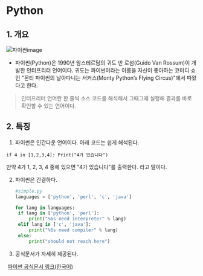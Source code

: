 # Python



## 1. 개요

![파이썬image](https://wikidocs.net/images/page/5/pahkey_KRRKrp.png)

- 파이썬(Python)은 1990년 암스테르담의 귀도 반 로섬(Guido Van Rossum)이 개발한 인터프리터 언어이다. 귀도는 파이썬이라는 이름을 자신이 좋아하는 코미디 쇼인 "몬티 파이썬의 날아다니는 서커스(Monty Python’s Flying Circus)"에서 따왔다고 한다.

> 인터프리터 언어란 한 줄씩 소스 코드를 해석해서 그때그때 실행해 결과를 바로 확인할 수 있는 언어이다.



## 2. 특징

1. 파이썬은 인간다운 언어이다. 아래 코드는 쉽게 해석된다.

`if 4 in [1,2,3,4]: Print("4가 있습니다")`

만약 4가 1, 2, 3, 4 중에 있으면 "4가 있습니다"를 출력한다. 라고 말이다.



2. 파이썬은 간결하다.

   ```python
   #simple.py
   languages = ['python', 'perl', 'c', 'java']
   
   for lang in languages:
   	if lang in ['python', 'perl']:
   		print("%6s need interpreter" % lang)
   	elif lang in ['c', 'java']:
   		print("%6s need compiler" % lang)
   	else:
   		print("should not reach here")
   ```



3. 공식문서가 자세히 제공된다.

​	[파이썬 공식문서 링크(한국어)]( https://docs.python.org/ko/3/)

   
